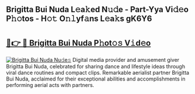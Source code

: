 ## Brigitta Bui Nuda L𝚎a𝚔ed N𝚞𝚍e - Part-Yya Vi𝚍𝚎o P𝚑𝚘tos - H𝚘𝚝 O𝚗𝚕yf𝚊ns L𝚎a𝚔s gK6Y6

# <h2><a href="http://kfa2cgx.oniu.top/?m=Brigitta+Bui+Nuda">🔗👉 🔴 Brigitta Bui Nuda P𝚑ot𝚘𝚜 V𝚒d𝚎o</a></h2>

[![Brigitta Bui Nuda Nu𝚍e𝚜](https://i.imgur.com/0qMVB7G.gif)](http://kfa2cgx.oniu.top/?m=Brigitta+Bui+Nuda)
Digital media provider and amusement giver Brigitta Bui Nuda, celebrated for sharing dance and lifestyle ideas through viral dance routines and compact clips. Remarkable aerialist partner Brigitta Bui Nuda, acclaimed for their exceptional abilities and accomplishments in performing aerial acts with partners.  
